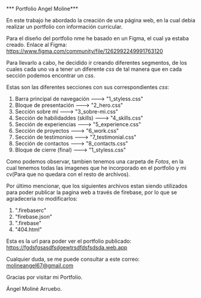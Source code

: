 *** Portfolio Angel Moline***

En este trabajo he abordado la creación de una página web, en la cual debia realizar un portfolio con información curricular.

Para el diseño del portfolio nme he basado en un Figma, el cual ya estaba creado.
Enlace al Figma: https://www.figma.com/community/file/1262992249991763120

Para llevarlo a cabo, he decidido ir creando diferentes segmentos, de los cuales cada uno va a tener un diferente *css* de tal manera que en cada sección podemos encontrar un *css*.

Estas son las diferentes secciones con sus correspondientes *css*: 

1. Barra principal de navegación    ---> "1_styless.css"
2. Bloque de presentación           ---> "2_hero.css"
3. Sección sobre mí                 ---> "3_sobre-mi.css"
4. Sección de habilidaddes (skills) ---> "4_skills.css"
5. Sección de experiencias          ---> "5_experience.css"
6. Sección de proyectos             ---> "6_work.css"
7. Sección de testimonios           ---> "7_testimonial.css"
8. Sección de contactos             ---> "8_contacts.css"
9. Bloque de cierre (final)         ---> "1_styless.css"

Como podemos observar, tambien tenemos una carpeta de *Fotos*, en la cual tenemos todas las imagenes que he incorporado en el portfolio y mi cv(Para que no quedara con el resto de archivos).

Por último mencionar, que los siguientes archivos estan siendo utilizados para poder publicar la pagina web a través de firebase, por lo que se agradeceria no modificarlos:

1. ".firebaserc"
2. "firebase.json"
3. ".firebase"
4. "404.html"

Esta es la url para poder ver el portfolio publicado: https://fgdsfgsasdfsdgewtrsdfdsfsdsda.web.app

Cualquier duda, se me puede consultar a este correo: molineangel67@gmail.com

Gracias por visitar mi Portfolio.

Ángel Moliné Arruebo.